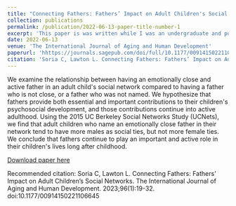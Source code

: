 ```yaml
---
title: "Connecting Fathers: Fathers’ Impact on Adult Children's Social Networks"
collection: publications
permalink: /publication/2022-06-13-paper-title-number-1
excerpt: 'This paper is was written while I was an undergraduate and published during my first year of graduate school.'
date: 2022-06-13
venue: 'The International Journal of Aging and Human Development'
paperurl: 'hhttps://journals.sagepub.com/doi/full/10.1177/00914150221106645'
citation: 'Soria C, Lawton L. Connecting Fathers: Fathers’ Impact on Adult Children’s Social Networks. The International Journal of Aging and Human Development. 2023;96(1):19-32. doi:10.1177/00914150221106645'
---
```

We examine the relationship between having an emotionally close and active father in an adult child's social network compared to having a father who is not close, or a father who was not named. We hypothesize that fathers provide both essential and important contributions to their children's psychosocial development, and those contributions continue into active adulthood. Using the 2015 UC Berkeley Social Networks Study (UCNets), we find that adult children who name an emotionally close father in their network tend to have more males as social ties, but not more female ties. We conclude that fathers continue to play an important and active role in their children's lives long after childhood.

[Download paper here](https://journals.sagepub.com/doi/reader/10.1177/00914150221106645)

Recommended citation: Soria C, Lawton L. Connecting Fathers: Fathers’ Impact on Adult Children’s Social Networks. The International Journal of Aging and Human Development. 2023;96(1):19-32. doi:10.1177/00914150221106645